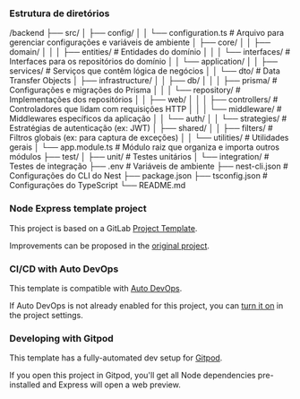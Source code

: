 ### Estrutura de diretórios
/backend
├── src/
│   ├── config/
│   │   └── configuration.ts      # Arquivo para gerenciar configurações e variáveis de ambiente
│   ├── core/
│   │   ├── domain/
│   │   │   ├── entities/         # Entidades do domínio
│   │   │   └── interfaces/       # Interfaces para os repositórios do domínio
│   │   └── application/
│   │       ├── services/         # Serviços que contêm lógica de negócios
│   │       └── dto/              # Data Transfer Objects
│   ├── infrastructure/
│   │   ├── db/
│   │   │   ├── prisma/           # Configurações e migrações do Prisma
│   │   │   └── repository/       # Implementações dos repositórios
│   │   ├── web/
│   │   │   ├── controllers/      # Controladores que lidam com requisições HTTP
│   │   │   └── middleware/       # Middlewares específicos da aplicação
│   │   └── auth/
│   │       └── strategies/       # Estratégias de autenticação (ex: JWT)
│   ├── shared/
│   │   ├── filters/              # Filtros globais (ex: para captura de exceções)
│   │   └── utilities/            # Utilidades gerais
│   └── app.module.ts             # Módulo raiz que organiza e importa outros módulos
├── test/
│   ├── unit/                     # Testes unitários
│   └── integration/              # Testes de integração
├── .env                          # Variáveis de ambiente
├── nest-cli.json                 # Configurações do CLI do Nest
├── package.json
├── tsconfig.json                 # Configurações do TypeScript
└── README.md

### Node Express template project

This project is based on a GitLab [Project Template](https://docs.gitlab.com/ee/gitlab-basics/create-project.html).

Improvements can be proposed in the [original project](https://gitlab.com/gitlab-org/project-templates/express).

### CI/CD with Auto DevOps

This template is compatible with [Auto DevOps](https://docs.gitlab.com/ee/topics/autodevops/).

If Auto DevOps is not already enabled for this project, you can [turn it on](https://docs.gitlab.com/ee/topics/autodevops/#enabling-auto-devops) in the project settings.

### Developing with Gitpod

This template has a fully-automated dev setup for [Gitpod](https://docs.gitlab.com/ee/integration/gitpod.html).

If you open this project in Gitpod, you'll get all Node dependencies pre-installed and Express will open a web preview.
